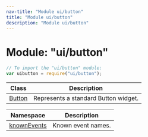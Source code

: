 ```yaml
---
nav-title: "Module ui/button"
title: "Module ui/button"
description: "Module ui/button"
---
```

# Module: "ui/button"

``` JavaScript
// To import the "ui/button" module:
var uibutton = require("ui/button");
```

Class | Description
------|------------
[Button](../../ui/button/Button.md) | Represents a standard Button widget.

Namespace | Description
------|------------
[knownEvents](../../ui/button/knownEvents/) | Known event names.